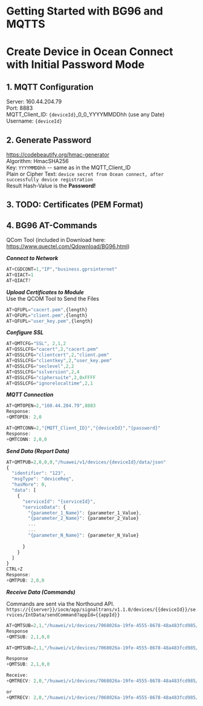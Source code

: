 
# Getting Started with BG96 and MQTTS

# Create Device in Ocean Connect with Initial Password Mode

## 1. MQTT Configuration
Server: 160.44.204.79   
Port: 8883  
MQTT_Client_ID: `{deviceId}`_0_0_YYYYMMDDhh  (use any Date)  
Username: `{deviceId}` 

## 2. Generate Password   
   https://codebeautify.org/hmac-generator  
   Algorithm: HmacSHA256  
   Key: `YYYYMMDDhh` -- same as in the MQTT_Client_ID  
   Plain or Cipher Text: `device secret from Ocean connect, after successfully device registration`   
   Result Hash-Value is the **Password!**

## 3. TODO: Certificates (PEM Format)  

## 4. BG96 AT-Commands
QCom Tool (included in Download here: https://www.quectel.com/Qdownload/BG96.html)

***Connect to Network***
```javascript
AT+CGDCONT=1,"IP","business.gprsinternet"
AT+QIACT=1
AT+QIACT?
```

***Upload Certificates to Module***  
Use the QCOM Tool to Send the Files
```javascript
AT+QFUPL="cacert.pem",{length}
AT+QFUPL="client.pem",{length}
AT+QFUPL="user_key.pem",{length}
```

***Configure SSL***
```javascript
AT+QMTCFG="SSL", 2,1,2
AT+QSSLCFG="cacert",2,"cacert.pem"
AT+QSSLCFG="clientcert",2,"client.pem"
AT+QSSLCFG="clientkey",2,"user_key.pem"
AT+QSSLCFG="seclevel",2,2
AT+QSSLCFG="sslversion",2,4
AT+QSSLCFG="ciphersuite",2,0xFFFF
AT+QSSLCFG="ignorelocaltime",2,1
```

***MQTT Connection***
```javascript
AT+QMTOPEN=2,"160.44.204.79",8883
Response:
+QMTOPEN: 2,0

AT+QMTCONN=2,"{MQTT_Client_ID}","{deviceId}","{password}"
Response:
+QMTCONN: 2,0,0

```

***Send Data (Report Data)***  
```javascript
AT+QMTPUB=2,0,0,0,"/huawei/v1/devices/{deviceId}/data/json"
{
  "identifier": "123",
  "msgType": "deviceReq",
  "hasMore": 0,
  "data": [
    {
      "serviceId": "{serviceId}",
      "serviceData": {
        "{parameter_1_Name}": {parameter_1_Value},
        "{parameter_2_Name}": {parameter_2_Value}
        ...
        ...
        "{parameter_N_Name}": {parameter_N_Value}
        
      }
    }
  ]
}
CTRL+Z
Response:
+QMTPUB: 2,0,0
```

***Receive Data (Commands)***

Commands are sent via the Northound API.
`https://{{server}}/iocm/app/signaltrans/v1.1.0/devices/{{deviceId}}/services/IntData/sendCommand?appId={{appId}}`

```javascript 
AT+QMTSUB=2,1,"/huawei/v1/devices/7068026a-19fe-4555-8678-48a483fcd985/command/json",0 
Response
+QMTSUB: 2,1,0,0

AT+QMTSUB=2,1,"/huawei/v1/devices/7068026a-19fe-4555-8678-48a483fcd985/command/binary",0 

Response
+QMTSUB: 2,1,0,0

Receive:
+QMTRECV: 2,0,"/huawei/v1/devices/7068026a-19fe-4555-8678-48a483fcd985/command/binary","{BinaryData}"

or
+QMTRECV: 2,0,"/huawei/v1/devices/7068026a-19fe-4555-8678-48a483fcd985/command/json","{JsonData}"

```


